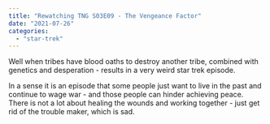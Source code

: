 ```yaml
---
title: "Rewatching TNG S03E09 - The Vengeance Factor"
date: "2021-07-26"
categories: 
  - "star-trek"
---
```


Well when tribes have blood oaths to destroy another tribe, combined with genetics and desperation - results in a very weird star trek episode.

In a sense it is an episode that some people just want to live in the past and continue to wage war - and those people can hinder achieving peace. There is not a lot about healing the wounds and working together - just get rid of the trouble maker, which is sad.
